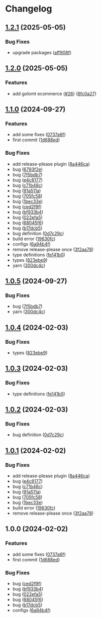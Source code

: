 # Changelog

## [1.2.1](https://github.com/mnpay/mn-payment-platforms/compare/mongolian-payment-platforms-v1.2.0...mongolian-payment-platforms-v1.2.1) (2025-05-05)


### Bug Fixes

* upgrade packages ([aff908f](https://github.com/mnpay/mn-payment-platforms/commit/aff908f4ea278ad79e3d973e92a3d47e43e39c72))

## [1.2.0](https://github.com/mnpay/mn-payment-platforms/compare/mongolian-payment-platforms-v1.1.0...mongolian-payment-platforms-v1.2.0) (2025-05-05)


### Features

* add golomt ecommerce ([#26](https://github.com/mnpay/mn-payment-platforms/issues/26)) ([8fc0a27](https://github.com/mnpay/mn-payment-platforms/commit/8fc0a278a1e40e1e5a1f96cadce1588abafbfca9))

## [1.1.0](https://github.com/mnpay/mn-payment-platforms/compare/mongolian-payment-platforms-v1.0.5...mongolian-payment-platforms-v1.1.0) (2024-09-27)


### Features

* add some fixes ([0737a6f](https://github.com/mnpay/mn-payment-platforms/commit/0737a6f613456d7fa268d25615752a1da394136e))
* first commit ([1d688ed](https://github.com/mnpay/mn-payment-platforms/commit/1d688ed898040f2068c4c6b449c908b793e1a3cc))


### Bug Fixes

* add release-please plugin ([8a446ca](https://github.com/mnpay/mn-payment-platforms/commit/8a446cab20d5426b2bd0624e845726cdc71241da))
* bug ([6793f2e](https://github.com/mnpay/mn-payment-platforms/commit/6793f2ed5aea0d3f197e902268cf2481fd227241))
* bug ([7f5bdb7](https://github.com/mnpay/mn-payment-platforms/commit/7f5bdb74ee006b8e66253648fc244aebb92a4183))
* bug ([e4c8177](https://github.com/mnpay/mn-payment-platforms/commit/e4c8177ab5a030726c0b0b4062324af5d9c60b2e))
* bug ([c71b48c](https://github.com/mnpay/mn-payment-platforms/commit/c71b48c0b3ddd053df192201fa75ca568fcb9a2a))
* bug ([91a511a](https://github.com/mnpay/mn-payment-platforms/commit/91a511aa08048bb3e4db6328c9f036f7e1798f46))
* bug ([705fc58](https://github.com/mnpay/mn-payment-platforms/commit/705fc58b3534abb66537f5d80c40ab55298b626a))
* bug ([1bec33e](https://github.com/mnpay/mn-payment-platforms/commit/1bec33ecfd793d14b7fa4e3bcd7eb9b8ff66bddc))
* bug ([ced2f9f](https://github.com/mnpay/mn-payment-platforms/commit/ced2f9f66c597092b2f805e587de3503dcd4329c))
* bug ([bf933b4](https://github.com/mnpay/mn-payment-platforms/commit/bf933b466875f473fb5980f53706b4c695e740b5))
* bug ([022efa5](https://github.com/mnpay/mn-payment-platforms/commit/022efa55a1bcd07047e8b9bb27853833a8ae8ef7))
* bug ([68045f6](https://github.com/mnpay/mn-payment-platforms/commit/68045f6e7ee213899b363c7664af1913b728ac2e))
* bug ([b17dcb5](https://github.com/mnpay/mn-payment-platforms/commit/b17dcb5a0304da7fd5b9a7ebaf18adb290f9dcc9))
* bug definition ([0d7c29c](https://github.com/mnpay/mn-payment-platforms/commit/0d7c29cba1a95d17e3a3b13c42ed5ffa6f9410e4))
* build error ([19630fc](https://github.com/mnpay/mn-payment-platforms/commit/19630fcaec6a896fb2f8dd7af11f47c3d7b65cd5))
* configs ([6a94b4f](https://github.com/mnpay/mn-payment-platforms/commit/6a94b4f999118af0ec9686e7dbe8e940cb138d9c))
* remove release-please once ([3f2aa78](https://github.com/mnpay/mn-payment-platforms/commit/3f2aa7865ff5f5f3e35f153d503750ae70676ac4))
* type definitions ([fe141b0](https://github.com/mnpay/mn-payment-platforms/commit/fe141b08c8521641b19b4560995a1b823d127135))
* types ([823ebe9](https://github.com/mnpay/mn-payment-platforms/commit/823ebe9a504423741e9a43508d1858abe9cb93cc))
* yarn ([300dc4c](https://github.com/mnpay/mn-payment-platforms/commit/300dc4c3051007cfeedb6adb26f7acd27e9e0a6c))

## [1.0.5](https://github.com/mnpay/mn-payment-platforms/compare/mongolian-payment-platforms-v1.0.4...mongolian-payment-platforms-v1.0.5) (2024-09-27)


### Bug Fixes

* bug ([7f5bdb7](https://github.com/mnpay/mn-payment-platforms/commit/7f5bdb74ee006b8e66253648fc244aebb92a4183))
* yarn ([300dc4c](https://github.com/mnpay/mn-payment-platforms/commit/300dc4c3051007cfeedb6adb26f7acd27e9e0a6c))

## [1.0.4](https://github.com/mnpay/mn-payment-platforms/compare/mongolian-payment-platforms-v1.0.3...mongolian-payment-platforms-v1.0.4) (2024-02-03)


### Bug Fixes

* types ([823ebe9](https://github.com/mnpay/mn-payment-platforms/commit/823ebe9a504423741e9a43508d1858abe9cb93cc))

## [1.0.3](https://github.com/mnpay/mn-payment-platforms/compare/mongolian-payment-platforms-v1.0.2...mongolian-payment-platforms-v1.0.3) (2024-02-03)


### Bug Fixes

* type definitions ([fe141b0](https://github.com/mnpay/mn-payment-platforms/commit/fe141b08c8521641b19b4560995a1b823d127135))

## [1.0.2](https://github.com/mnpay/mn-payment-platforms/compare/mongolian-payment-platforms-v1.0.1...mongolian-payment-platforms-v1.0.2) (2024-02-03)


### Bug Fixes

* bug definition ([0d7c29c](https://github.com/mnpay/mn-payment-platforms/commit/0d7c29cba1a95d17e3a3b13c42ed5ffa6f9410e4))

## [1.0.1](https://github.com/mnpay/mn-payment-platforms/compare/mongolian-payment-platforms-v1.0.0...mongolian-payment-platforms-v1.0.1) (2024-02-02)


### Bug Fixes

* add release-please plugin ([8a446ca](https://github.com/mnpay/mn-payment-platforms/commit/8a446cab20d5426b2bd0624e845726cdc71241da))
* bug ([e4c8177](https://github.com/mnpay/mn-payment-platforms/commit/e4c8177ab5a030726c0b0b4062324af5d9c60b2e))
* bug ([c71b48c](https://github.com/mnpay/mn-payment-platforms/commit/c71b48c0b3ddd053df192201fa75ca568fcb9a2a))
* bug ([91a511a](https://github.com/mnpay/mn-payment-platforms/commit/91a511aa08048bb3e4db6328c9f036f7e1798f46))
* bug ([705fc58](https://github.com/mnpay/mn-payment-platforms/commit/705fc58b3534abb66537f5d80c40ab55298b626a))
* bug ([1bec33e](https://github.com/mnpay/mn-payment-platforms/commit/1bec33ecfd793d14b7fa4e3bcd7eb9b8ff66bddc))
* build error ([19630fc](https://github.com/mnpay/mn-payment-platforms/commit/19630fcaec6a896fb2f8dd7af11f47c3d7b65cd5))
* remove release-please once ([3f2aa78](https://github.com/mnpay/mn-payment-platforms/commit/3f2aa7865ff5f5f3e35f153d503750ae70676ac4))

## 1.0.0 (2024-02-02)


### Features

* add some fixes ([0737a6f](https://github.com/sura0111/mongolian-payment-platforms/commit/0737a6f613456d7fa268d25615752a1da394136e))
* first commit ([1d688ed](https://github.com/sura0111/mongolian-payment-platforms/commit/1d688ed898040f2068c4c6b449c908b793e1a3cc))


### Bug Fixes

* bug ([ced2f9f](https://github.com/sura0111/mongolian-payment-platforms/commit/ced2f9f66c597092b2f805e587de3503dcd4329c))
* bug ([bf933b4](https://github.com/sura0111/mongolian-payment-platforms/commit/bf933b466875f473fb5980f53706b4c695e740b5))
* bug ([022efa5](https://github.com/sura0111/mongolian-payment-platforms/commit/022efa55a1bcd07047e8b9bb27853833a8ae8ef7))
* bug ([68045f6](https://github.com/sura0111/mongolian-payment-platforms/commit/68045f6e7ee213899b363c7664af1913b728ac2e))
* bug ([b17dcb5](https://github.com/sura0111/mongolian-payment-platforms/commit/b17dcb5a0304da7fd5b9a7ebaf18adb290f9dcc9))
* configs ([6a94b4f](https://github.com/sura0111/mongolian-payment-platforms/commit/6a94b4f999118af0ec9686e7dbe8e940cb138d9c))
